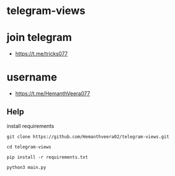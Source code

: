 # telegram-views

# join telegram

- https://t.me/tricks077
# username

- https://t.me/HemanthVeera077

## Help

install requirements
```
git clone https://github.com/Hemanthveera02/telegram-views.git
```
```
cd telegram-views
```

```
pip install -r requirements.txt
```
```
python3 main.py
```
